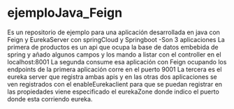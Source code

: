 # ejemploJava_Feign
Es un repositorio de ejemplo para una aplicación desarrollada en java con Feign y EurekaServer con springCloud y Springboot
-Son 3 aplicaciones
La primera de productos es un api que ocupa la base de datos embebida de spring y añado algunos campos y los mando a listar con el controller en el localhost:8001
La segunda consume esa aplicación con Feign ocupando los endpoints de la primera aplicación corre en el puerto 9001
La tercera es el eureka server que registra ambas apis y en las otras dos aplicaciones se ven registrados con el enableEurekaclient para que se puedan registrar
en las propiedades viene especificado el eurekaZone donde indico el puerto donde esta corriendo eureka.
